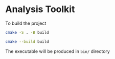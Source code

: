 # Analysis Toolkit

To build the project 

```bash
cmake -S . -B build
```
```bash
cmake --build build
```

The executable will be produced in `bin/` directory
```
```
